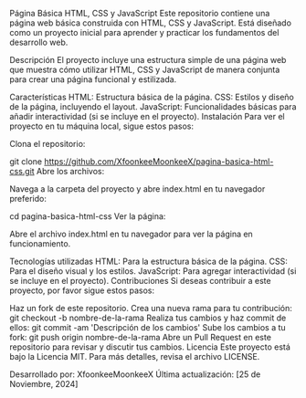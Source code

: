 Página Básica HTML, CSS y JavaScript
Este repositorio contiene una página web básica construida con HTML, CSS y JavaScript. Está diseñado como un proyecto inicial para aprender y practicar los fundamentos del desarrollo web.

Descripción
El proyecto incluye una estructura simple de una página web que muestra cómo utilizar HTML, CSS y JavaScript de manera conjunta para crear una página funcional y estilizada.

Características
HTML: Estructura básica de la página.
CSS: Estilos y diseño de la página, incluyendo el layout.
JavaScript: Funcionalidades básicas para añadir interactividad (si se incluye en el proyecto).
Instalación
Para ver el proyecto en tu máquina local, sigue estos pasos:

Clona el repositorio:

git clone https://github.com/XfoonkeeMoonkeeX/pagina-basica-html-css.git
Abre los archivos:

Navega a la carpeta del proyecto y abre index.html en tu navegador preferido:

cd pagina-basica-html-css
Ver la página:

Abre el archivo index.html en tu navegador para ver la página en funcionamiento.

Tecnologías utilizadas
HTML: Para la estructura básica de la página.
CSS: Para el diseño visual y los estilos.
JavaScript: Para agregar interactividad (si se incluye en el proyecto).
Contribuciones
Si deseas contribuir a este proyecto, por favor sigue estos pasos:

Haz un fork de este repositorio.
Crea una nueva rama para tu contribución:
git checkout -b nombre-de-la-rama
Realiza tus cambios y haz commit de ellos:
git commit -am 'Descripción de los cambios'
Sube los cambios a tu fork:
git push origin nombre-de-la-rama
Abre un Pull Request en este repositorio para revisar y discutir tus cambios.
Licencia
Este proyecto está bajo la Licencia MIT. Para más detalles, revisa el archivo LICENSE.

Desarrollado por: XfoonkeeMoonkeeX
Última actualización: [25 de Noviembre, 2024]
